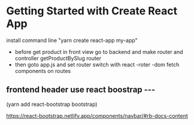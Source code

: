 # Getting Started with Create React App
install command line "yarn create react-app my-app"

* before get product in front view go to backend and make router and controller getProductBySlug router
* then goto app.js and set router switch with react -roter -dom
 fetch components on routes
 
## frontend header use react boostrap ---
(yarn add react-bootstrap bootstrap)

https://react-bootstrap.netlify.app/components/navbar/#rb-docs-content
